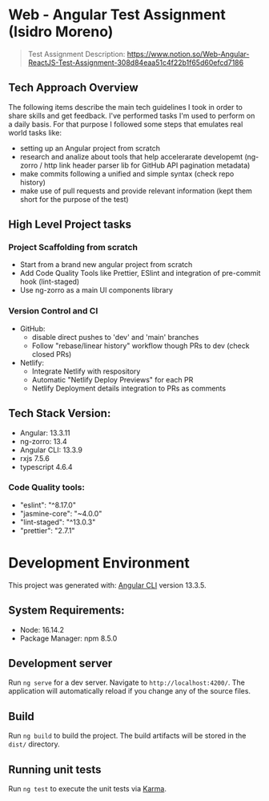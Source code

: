 # Web - Angular Test Assignment (Isidro Moreno)

> Test Assignment Description: https://www.notion.so/Web-Angular-ReactJS-Test-Assignment-308d84eaa51c4f22b1f65d60efcd7186

## Tech Approach Overview

The following items describe the main tech guidelines I took in order to share skills and get feedback. I've performed tasks I'm used to perform on a daily basis. For that purpose I followed some steps that emulates real world tasks like:

- setting up an Angular project from scratch
- research and analize about tools that help accelerarate developemt (ng-zorro / http link header parser lib for GitHub API pagination metadata)
- make commits following a unified and simple syntax (check repo history)
- make use of pull requests and provide relevant information (kept them short for the purpose of the test)

## High Level Project tasks

### Project Scaffolding from scratch

- Start from a brand new angular project from scratch
- Add Code Quality Tools like Prettier, ESlint and integration of pre-commit hook (lint-staged)
- Use ng-zorro as a main UI components library

### Version Control and CI

- GitHub:
  - disable direct pushes to 'dev' and 'main' branches
  - Follow "rebase/linear history" workflow though PRs to dev (check closed PRs)
- Netlify:
  - Integrate Netlify with respository
  - Automatic "Netlify Deploy Previews" for each PR
  - Netlify Deployment details integration to PRs as comments

## Tech Stack Version:

- Angular: 13.3.11
- ng-zorro: 13.4
- Angular CLI: 13.3.9
- rxjs 7.5.6
- typescript 4.6.4

### Code Quality tools:

- "eslint": "^8.17.0"
- "jasmine-core": "~4.0.0"
- "lint-staged": "^13.0.3"
- "prettier": "2.7.1"

# Development Environment

This project was generated with: [Angular CLI](https://github.com/angular/angular-cli) version 13.3.5.

## System Requirements:

- Node: 16.14.2
- Package Manager: npm 8.5.0

## Development server

Run `ng serve` for a dev server. Navigate to `http://localhost:4200/`. The application will automatically reload if you change any of the source files.

## Build

Run `ng build` to build the project. The build artifacts will be stored in the `dist/` directory.

## Running unit tests

Run `ng test` to execute the unit tests via [Karma](https://karma-runner.github.io).
